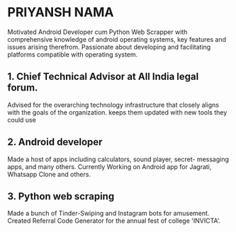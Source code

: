 # PRIYANSH NAMA
Motivated Android Developer cum Python Web Scrapper with comprehensive knowledge of android operating systems, key features and issues arising therefrom. Passionate about developing and facilitating platforms compatible with operating system.

## 1. Chief Technical Advisor at All India legal forum.
Advised for the overarching technology infrastructure that
closely aligns with the goals of the organization.
keeps them updated with new tools they could use

## 2. Android developer
Made a host of apps including calculators, sound player, secret-
messaging apps, and many others.
Currently Working on Android app for Jagrati, Whatsapp Clone and others.

## 3. Python web scraping
Made a bunch of Tinder-Swiping and Instagram bots for amusement.
Created Referral Code Generator for the annual fest of college 'INVICTA'. 
